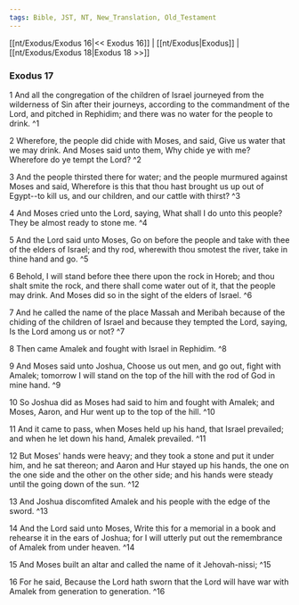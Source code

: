 ```yaml
---
tags: Bible, JST, NT, New_Translation, Old_Testament
---
```


[[nt/Exodus/Exodus 16|<< Exodus 16]] | [[nt/Exodus|Exodus]] | [[nt/Exodus/Exodus 18|Exodus 18 >>]]

### Exodus 17

1 And all the congregation of the children of Israel journeyed from the wilderness of Sin after their journeys, according to the commandment of the Lord, and pitched in Rephidim; and there was no water for the people to drink.  ^1

2 Wherefore, the people did chide with Moses, and said, Give us water that we may drink. And Moses said unto them, Why chide ye with me? Wherefore do ye tempt the Lord?  ^2

3 And the people thirsted there for water; and the people murmured against Moses and said, Wherefore is this that thou hast brought us up out of Egypt\--to kill us, and our children, and our cattle with thirst?  ^3

4 And Moses cried unto the Lord, saying, What shall I do unto this people? They be almost ready to stone me.  ^4

5 And the Lord said unto Moses, Go on before the people and take with thee of the elders of Israel; and thy rod, wherewith thou smotest the river, take in thine hand and go.  ^5

6 Behold, I will stand before thee there upon the rock in Horeb; and thou shalt smite the rock, and there shall come water out of it, that the people may drink. And Moses did so in the sight of the elders of Israel.  ^6

7 And he called the name of the place Massah and Meribah because of the chiding of the children of Israel and because they tempted the Lord, saying, Is the Lord among us or not?  ^7

8 Then came Amalek and fought with Israel in Rephidim.  ^8

9 And Moses said unto Joshua, Choose us out men, and go out, fight with Amalek; tomorrow I will stand on the top of the hill with the rod of God in mine hand.  ^9

10 So Joshua did as Moses had said to him and fought with Amalek; and Moses, Aaron, and Hur went up to the top of the hill.  ^10

11 And it came to pass, when Moses held up his hand, that Israel prevailed; and when he let down his hand, Amalek prevailed.  ^11

12 But Moses\' hands were heavy; and they took a stone and put it under him, and he sat thereon; and Aaron and Hur stayed up his hands, the one on the one side and the other on the other side; and his hands were steady until the going down of the sun.  ^12

13 And Joshua discomfited Amalek and his people with the edge of the sword.  ^13

14 And the Lord said unto Moses, Write this for a memorial in a book and rehearse it in the ears of Joshua; for I will utterly put out the remembrance of Amalek from under heaven.  ^14

15 And Moses built an altar and called the name of it Jehovah-nissi;  ^15

16 For he said, Because the Lord hath sworn that the Lord will have war with Amalek from generation to generation.  ^16

 
